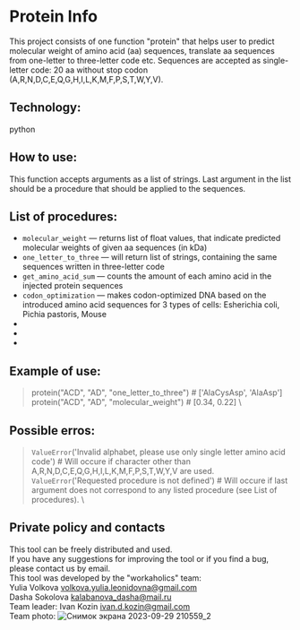 # Protein Info

This project consists of one function "protein" that helps user to predict molecular weight of amino acid (aa) sequences, translate aa sequences from one-letter to three-letter code etc. Sequences are accepted as single-letter code: 20 aa without stop codon (A,R,N,D,C,E,Q,G,H,I,L,K,M,F,P,S,T,W,Y,V). 

## Technology:

python

## How to use:

This function accepts arguments as a list of strings. Last argument in the list should be a procedure that should be applied to the sequences. 

## List of procedures:

- `molecular_weight` — returns list of float values, that indicate predicted molecular weights of given aa sequences (in kDa)
- `one_letter_to_three` — will return list of strings, containing the same sequences written in three-letter code
- `get_amino_acid_sum` — сounts the amount of each amino acid in the injected protein sequences
- `codon_optimization` — makes codon-optimized DNA based on the introduced amino acid sequences for 3 types of cells: Esherichia coli, Pichia pastoris, Mouse
- 
-
-

## Example of use:

> protein("ACD", "AD", "one_letter_to_three") # ['AlaCysAsp', 'AlaAsp'] \
> protein("ACD", "AD", "molecular_weight") # [0.34, 0.22] \


## Possible erros:
> `ValueError`('Invalid alphabet, please use only single letter amino acid code') # Will occure if character other than A,R,N,D,C,E,Q,G,H,I,L,K,M,F,P,S,T,W,Y,V are used. \
> `ValueError`('Requested procedure is not defined') # Will occure if last argument does not correspond to any listed procedure (see List of procedures). \


## Private policy and contacts
This tool can be freely distributed and used.
\
If you have any suggestions for improving the tool or if you find a bug, please contact us by email.
\
This tool was developed by the "workaholics" team:
\
Yulia Volkova volkova.yulia.leonidovna@gmail.com
\
Dasha Sokolova kalabanova_dasha@mail.ru
\
Team leader: Ivan Kozin ivan.d.kozin@gmail.com
\
Team photo:
![Снимок экрана 2023-09-29 210559_2](https://github.com/ivandkoz/HW4_Functions2_Kozin/assets/63678919/ad1302a1-d139-4c82-b7eb-d5b9ac1897e8)





